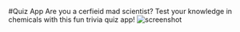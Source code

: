 #Quiz App
Are you a cerfieid mad scientist? Test your knowledge in chemicals with this fun trivia quiz app! 
![screenshot](screenshot.png)